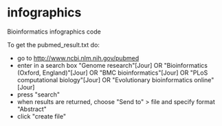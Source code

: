 # infographics
Bioinformatics infographics code

To get the pubmed_result.txt do:
* go to http://www.ncbi.nlm.nih.gov/pubmed
* enter in a search box
"Genome research"[Jour] OR "Bioinformatics (Oxford, England)"[Jour] OR "BMC bioinformatics"[Jour] OR "PLoS computational biology"[Jour] OR "Evolutionary bioinformatics online"[Jour]
* press "search"
* when results are returned, choose "Send to" > file and specify format "Abstract"
* click "create file"
